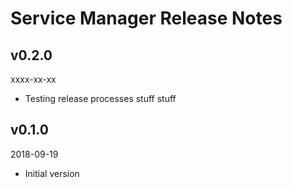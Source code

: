 # Service Manager Release Notes

## v0.2.0
xxxx-xx-xx

* Testing release processes stuff stuff

## v0.1.0
2018-09-19

* Initial version
